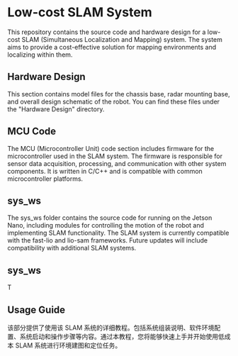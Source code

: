 # Low-cost SLAM System

This repository contains the source code and hardware design for a low-cost SLAM (Simultaneous Localization and Mapping) system. The system aims to provide a cost-effective solution for mapping environments and localizing within them.

## Hardware Design

This section contains model files for the chassis base, radar mounting base, and overall design schematic of the robot. You can find these files under the "Hardware Design" directory.

## MCU Code

The MCU (Microcontroller Unit) code section includes firmware for the microcontroller used in the SLAM system. The firmware is responsible for sensor data acquisition, processing, and communication with other system components. It is written in C/C++ and is compatible with common microcontroller platforms.

## sys_ws

The sys_ws folder contains the source code for running on the Jetson Nano, including modules for controlling the motion of the robot and implementing SLAM functionality. The SLAM system is currently compatible with the fast-lio and lio-sam frameworks. Future updates will include compatibility with additional SLAM systems.

## sys_ws

T

## Usage Guide

该部分提供了使用该 SLAM 系统的详细教程。包括系统组装说明、软件环境配置、系统启动和操作步骤等内容。通过本教程，您将能够快速上手并开始使用低成本 SLAM 系统进行环境建图和定位任务。
